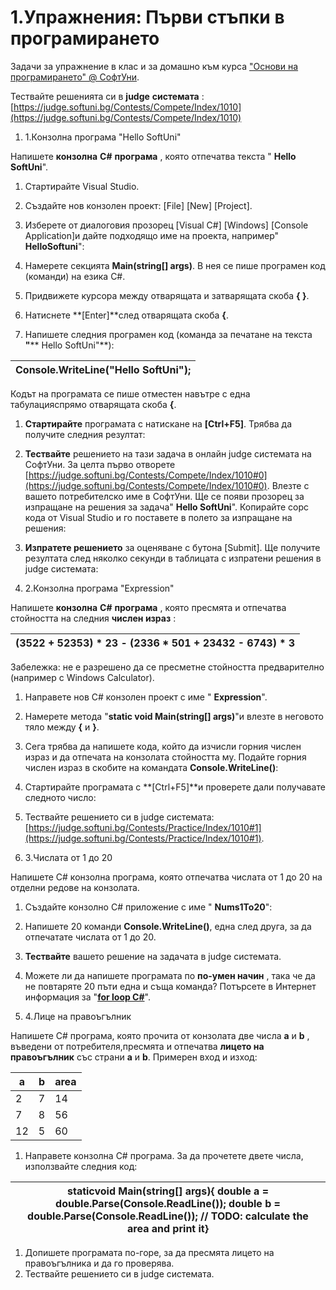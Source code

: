 ﻿# 1.Упражнения: Първи стъпки в програмирането

Задачи за упражнение в клас и за домашно към курса [&quot;Основи на програмирането&quot; @ СофтУни](https://softuni.bg/courses/programming-basics).

Тествайте решенията си в **judge**  **системата** :[https://judge.softuni.bg/Contests/Compete/Index/1010](https://judge.softuni.bg/Contests/Compete/Index/1010)

1. 1.Конзолна програма &quot;Hello SoftUni&quot;

Напишете **конзолна**  **C#**  **програма** , която отпечатва текста &quot; **Hello SoftUni**&quot;.

1. Стартирайте Visual Studio.
2. Създайте нов конзолен проект: [File] [New] [Project].

1. Изберете от диалоговия прозорец [Visual C#] [Windows] [Console Application]и дайте подходящо име на проекта, например&quot; **HelloSoftuni**&quot;:

1. Намерете секцията **Main(string[] args)**. В нея се пише програмен код (команди) на езика C#.
2. Придвижете курсора между отварящата и затварящата скоба **{ }**.
3. Натиснете **[Enter]**след отварящата скоба **{**.

1. Напишете следния програмен код (команда за печатане на текста **&quot;**** Hello SoftUni&quot;**):

| Console.WriteLine(&quot;Hello SoftUni&quot;); |
| --- |

Кодът на програмата се пише отместен навътре с една табулацияспрямо отварящата скоба **{**.

1. **Стартирайте** програмата с натискане на **[Ctrl+F5]**. Трябва да получите следния резултат:

1. **Тествайте** решението на тази задача в онлайн judge системата на СофтУни. За целта първо отворете [https://judge.softuni.bg/Contests/Compete/Index/1010#0](https://judge.softuni.bg/Contests/Compete/Index/1010#0). Влезте с вашето потребителско име в СофтУни. Ще се появи прозорец за изпращане на решения за задача&quot; **Hello SoftUni**&quot;. Копирайте сорс кода от Visual Studio и го поставете в полето за изпращане на решения:

1. **Изпратете решението** за оценяване с бутона [Submit]. Ще получите резултата след няколко секунди в таблицата с изпратени решения в judge системата:

1. 2.Конзолна програма &quot;Expression&quot;

Напишете **конзолна**  **C#**  **програма** , която пресмята и отпечатва стойността на следния **числен израз** :

| (3522 + 52353) \* 23 - (2336 \* 501 + 23432 - 6743) \* 3 |
| --- |

Забележка: не е разрешено да се пресметне стойността предварително (например с Windows Calculator).

1. Направете нов C# конзолен проект с име &quot; **Expression**&quot;.
2. Намерете метода &quot;**static void Main(string[] args)**&quot;и влезте в неговото тяло между **{** и **}**.
3. Сега трябва да напишете кода, който да изчисли горния числен израз и да отпечата на конзолата стойността му. Подайте горния числен израз в скобите на командата **Console.WriteLine()**:

1. Стартирайте програмата с **[Ctrl+F5]**и проверете дали получавате следното число:

1. Тествайте решението си в judge системата: [https://judge.softuni.bg/Contests/Practice/Index/1010#1](https://judge.softuni.bg/Contests/Practice/Index/1010#1).

1. 3.Числата от 1 до 20

Напишете C# конзолна програма, която отпечатва числата от 1 до 20 на отделни редове на конзолата.

1. Създайте конзолно C# приложение с име &quot; **Nums1To20**&quot;:

1. Напишете 20 команди **Console.WriteLine()**, една след друга, за да отпечатате числата от 1 до 20.

1. **Тествайте** вашето решение на задачата в judge системата.
2. Можете ли да напишете програмата по **по-умен начин** , така че да не повтаряте 20 пъти една и съща команда? Потърсете в Интернет информация за &quot;[**for loop C#**](https://www.google.com/search?q=for+loop+C%23)&quot;.

1. 4.Лице на правоъгълник

Напишете C# програма, която прочита от конзолата две числа **a** и **b** , въведени от потребителя,пресмята и отпечатва **лицето на правоъгълник** със страни **a** и **b**. Примерен вход и изход:

| **a** | **b** | **area** |
| --- | --- | --- |
| 2 | 7 | 14 |
| 7 | 8 | 56 |
| 12 | 5 | 60 |

1. Направете конзолна C# програма. За да прочетете двете числа, използвайте следния код:

| staticvoid Main(string[] args){    double a = double.Parse(Console.ReadLine());    double b = double.Parse(Console.ReadLine());                // TODO: calculate the area and print it} |
| --- |

1. Допишете програмата по-горе, за да пресмята лицето на правоъгълника и да го проверява.
2. Тествайте решението си в judge системата.